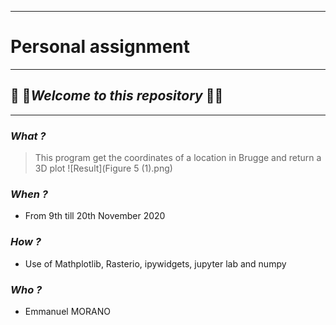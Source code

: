___
# Personal assignment
___
##  :rocket: :rocket:*Welcome to this repository*  :rocket::rocket:
___
### *What ?*
>This program get the coordinates of a location in Brugge and return a 3D plot
![Result](Figure 5 (1).png)


### *When ?*
* From 9th till 20th November 2020

### *How ?*
* Use of Mathplotlib, Rasterio, ipywidgets, jupyter lab and numpy

### *Who ?*
* Emmanuel MORANO

